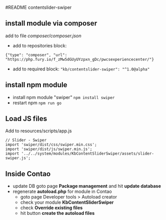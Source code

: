 #README contentslider-swiper

## install module via composer

add to file *composer/composer.json*

- add to repositories block:   
```
{"type": "composer", "url": "https://php.fury.io/f_zMw5dGUyUYzpxn_gDc/pwcsexperiencecenter/"} 
```   

- add to required block:
```"kb/contentslider-swiper": "^1.0@alpha"```

## install npm module

- install npm module "swiper" ```npm install swiper```
- restart npm ```npm run go```

## Load JS files
Add to resources/scripts/app.js

```
// Slider - Swiper
import 'swiper/dist/css/swiper.min.css';
import 'swiper/dist/js/swiper.min.js';
import '../../system/modules/KbContentSliderSwiper/assets/slider-swiper.js';
```

## Inside Contao
- update DB goto page **Package management** and hit **update database**
- regenerate **autoload.php** for module in Contao
	- goto page Developer tools > Autoload creator
	- check your module **KbContentSliderSwiper**
	- check **Override existing files**
	- hit button **create the autoload files**
